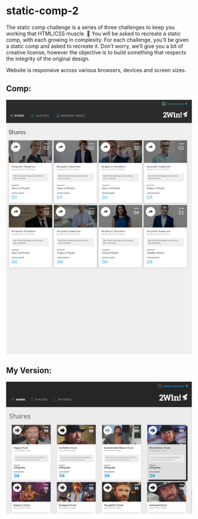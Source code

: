 
# static-comp-2

The static comp challenge is a series of three challenges to keep you working that HTML/CSS muscle. :muscle: You will be asked to recreate a static comp, with each growing in complexity. For each challenge, you’ll be given a static comp and asked to recreate it. Don’t worry, we’ll give you a bit of creative license, however the objective is to build something that respects the integrity of the original design.

Website is responsive across various browsers, devices and screen sizes.


## Comp:

![static-comp-challenge-2](https://github.com/christopherchateau/cc-comp-challenge-2/blob/master/cc-comp-challenge-2-template.jpg)

## My Version:

![static-comp-challenge-2](https://github.com/christopherchateau/cc-comp-challenge-2/blob/master/cc-comp-challenge-2-ss.png)
